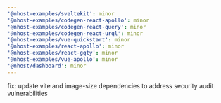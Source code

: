 ```yaml
---
'@nhost-examples/sveltekit': minor
'@nhost-examples/codegen-react-apollo': minor
'@nhost-examples/codegen-react-query': minor
'@nhost-examples/codegen-react-urql': minor
'@nhost-examples/vue-quickstart': minor
'@nhost-examples/react-apollo': minor
'@nhost-examples/react-gqty': minor
'@nhost-examples/vue-apollo': minor
'@nhost/dashboard': minor
---
```


fix: update vite and image-size dependencies to address security audit vulnerabilities
